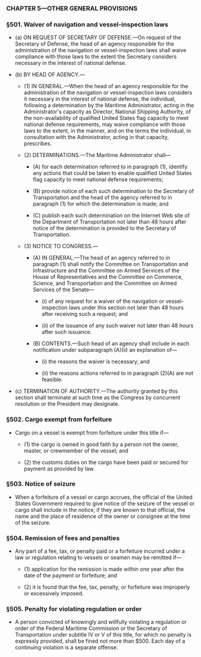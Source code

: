 ### **CHAPTER 5—OTHER GENERAL PROVISIONS**

### §501. Waiver of navigation and vessel-inspection laws
* (a) ON REQUEST OF SECRETARY OF DEFENSE.—On request of the Secretary of Defense, the head of an agency responsible for the administration of the navigation or vessel-inspection laws shall waive compliance with those laws to the extent the Secretary considers necessary in the interest of national defense.

* (b) BY HEAD OF AGENCY.—

  * (1) IN GENERAL.—When the head of an agency responsible for the administration of the navigation or vessel-inspection laws considers it necessary in the interest of national defense, the individual, following a determination by the Maritime Administrator, acting in the Administrator's capacity as Director, National Shipping Authority, of the non-availability of qualified United States flag capacity to meet national defense requirements, may waive compliance with those laws to the extent, in the manner, and on the terms the individual, in consultation with the Administrator, acting in that capacity, prescribes.

  * (2) DETERMINATIONS.—The Maritime Administrator shall—

    * (A) for each determination referred to in paragraph (1), identify any actions that could be taken to enable qualified United States flag capacity to meet national defense requirements;

    * (B) provide notice of each such determination to the Secretary of Transportation and the head of the agency referred to in paragraph (1) for which the determination is made; and

    * (C) publish each such determination on the Internet Web site of the Department of Transportation not later than 48 hours after notice of the determination is provided to the Secretary of Transportation.


  * (3) NOTICE TO CONGRESS.—

    * (A) IN GENERAL.—The head of an agency referred to in paragraph (1) shall notify the Committee on Transportation and Infrastructure and the Committee on Armed Services of the House of Representatives and the Committee on Commerce, Science, and Transportation and the Committee on Armed Services of the Senate—

      * (i) of any request for a waiver of the navigation or vessel-inspection laws under this section not later than 48 hours after receiving such a request; and

      * (ii) of the issuance of any such waiver not later than 48 hours after such issuance.


    * (B) CONTENTS.—Such head of an agency shall include in each notification under subparagraph (A)(ii) an explanation of—

      * (i) the reasons the waiver is necessary; and

      * (ii) the reasons actions referred to in paragraph (2)(A) are not feasible.


* (c) TERMINATION OF AUTHORITY.—The authority granted by this section shall terminate at such time as the Congress by concurrent resolution or the President may designate.

### §502. Cargo exempt from forfeiture
* Cargo on a vessel is exempt from forfeiture under this title if—

  * (1) the cargo is owned in good faith by a person not the owner, master, or crewmember of the vessel; and

  * (2) the customs duties on the cargo have been paid or secured for payment as provided by law.

### §503. Notice of seizure
* When a forfeiture of a vessel or cargo accrues, the official of the United States Government required to give notice of the seizure of the vessel or cargo shall include in the notice, if they are known to that official, the name and the place of residence of the owner or consignee at the time of the seizure.

### §504. Remission of fees and penalties
* Any part of a fee, tax, or penalty paid or a forfeiture incurred under a law or regulation relating to vessels or seamen may be remitted if—

  * (1) application for the remission is made within one year after the date of the payment or forfeiture; and

  * (2) it is found that the fee, tax, penalty, or forfeiture was improperly or excessively imposed.

### §505. Penalty for violating regulation or order
* A person convicted of knowingly and willfully violating a regulation or order of the Federal Maritime Commission or the Secretary of Transportation under subtitle IV or V of this title, for which no penalty is expressly provided, shall be fined not more than $500. Each day of a continuing violation is a separate offense.